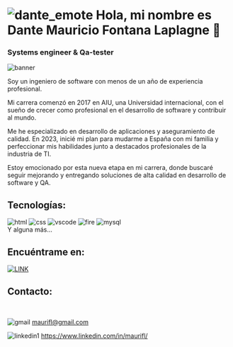 # ![dante_emote](https://github.com/maurifl/maurifl/assets/6419342/2dc21428-acc1-42e2-b177-617922f546fe) Hola, mi nombre es Dante Mauricio Fontana Laplagne 👋
### Systems engineer & Qa-tester

![banner](https://github.com/maurifl/maurifl/assets/6419342/e041cbf9-4b3c-41bb-bdd5-456bf37f5b9b)



Soy un ingeniero de software con menos de un año de experiencia profesional. 

Mi carrera comenzó en 2017 en AIU, una Universidad internacional, con el sueño de crecer como profesional en el desarrollo de software y contribuir al mundo. 

Me he especializado en desarrollo de aplicaciones y aseguramiento de calidad. En 2023, inicié mi plan para mudarme a España con mi familia y perfeccionar mis habilidades junto a destacados profesionales de la industria de TI. 

Estoy emocionado por esta nueva etapa en mi carrera, donde buscaré seguir mejorando y entregando soluciones de alta calidad en desarrollo de software y QA.


## Tecnologías:
![html](https://github.com/maurifl/maurifl/assets/6419342/9cf2a397-e594-444e-9026-60d8368b8027)
![css](https://github.com/maurifl/maurifl/assets/6419342/c40895d1-ca4f-4356-b810-e78065476628)
![vscode](https://github.com/maurifl/maurifl/assets/6419342/b9e1917d-c05c-4458-9c84-cad49a653563)
![fire](https://github.com/maurifl/maurifl/assets/6419342/6b14c69a-54fc-4c2f-904b-01a8cf812cb1)
![mysql](https://github.com/maurifl/maurifl/assets/6419342/c0f5cb31-a318-4e78-9eca-e5ca8cc7cd6b)
</br>
Y alguna más...

## Encuéntrame en:
[![LINK](https://github.com/maurifl/maurifl/assets/6419342/0573104c-09d3-48ea-a272-47dd321c844f)](https://www.linkedin.com/in/maurifl/)

## Contacto:
</br>

![gmail](https://github.com/maurifl/maurifl/assets/6419342/2b8d0ec4-7c7d-4260-97a2-7df097c83b2d)
maurifl@gmail.com

![linkedin1](https://github.com/maurifl/maurifl/assets/6419342/6abf834c-537f-42bb-ae36-cc3a4d5dfd14)
https://www.linkedin.com/in/maurifl/
